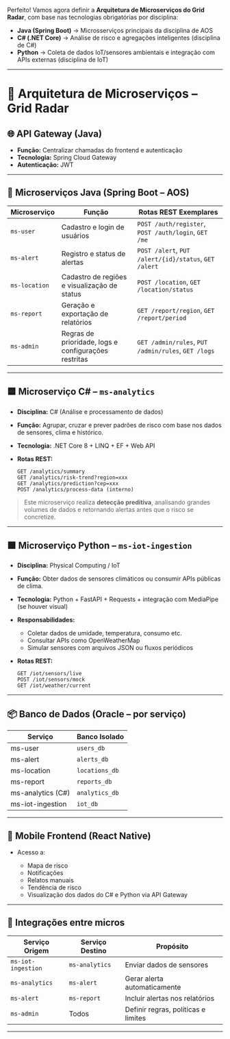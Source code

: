 Perfeito! Vamos agora definir a **Arquitetura de Microserviços do Grid Radar**, com base nas tecnologias obrigatórias por disciplina:

- **Java (Spring Boot)** → Microsserviços principais da disciplina de AOS
- **C# (.NET Core)** → Análise de risco e agregações inteligentes (disciplina de C#)
- **Python** → Coleta de dados IoT/sensores ambientais e integração com APIs externas (disciplina de IoT)

---

# 🧱 Arquitetura de Microserviços – Grid Radar

## 🌐 API Gateway (Java)

- **Função:** Centralizar chamadas do frontend e autenticação
- **Tecnologia:** Spring Cloud Gateway
- **Autenticação:** JWT

---

## 🔷 Microserviços Java (Spring Boot – AOS)

| Microserviço  | Função                                               | Rotas REST Exemplares                                 |
| ------------- | ---------------------------------------------------- | ----------------------------------------------------- |
| `ms-user`     | Cadastro e login de usuários                         | `POST /auth/register`, `POST /auth/login`, `GET /me`  |
| `ms-alert`    | Registro e status de alertas                         | `POST /alert`, `PUT /alert/{id}/status`, `GET /alert` |
| `ms-location` | Cadastro de regiões e visualização de status         | `POST /location`, `GET /location/status`              |
| `ms-report`   | Geração e exportação de relatórios                   | `GET /report/region`, `GET /report/period`            |
| `ms-admin`    | Regras de prioridade, logs e configurações restritas | `GET /admin/rules`, `PUT /admin/rules`, `GET /logs`   |

---

## 🟦 Microserviço C# – `ms-analytics`

- **Disciplina:** C# (Análise e processamento de dados)
- **Função:** Agrupar, cruzar e prever padrões de risco com base nos dados de sensores, clima e histórico.
- **Tecnologia:** .NET Core 8 + LINQ + EF + Web API
- **Rotas REST:**

  ```
  GET /analytics/summary
  GET /analytics/risk-trend?region=xxx
  GET /analytics/prediction?cep=xxx
  POST /analytics/process-data (interno)
  ```

> Este microserviço realiza **detecção preditiva**, analisando grandes volumes de dados e retornando alertas antes que o risco se concretize.

---

## 🟩 Microserviço Python – `ms-iot-ingestion`

- **Disciplina:** Physical Computing / IoT
- **Função:** Obter dados de sensores climáticos ou consumir APIs públicas de clima.
- **Tecnologia:** Python + FastAPI + Requests + integração com MediaPipe (se houver visual)
- **Responsabilidades:**

  - Coletar dados de umidade, temperatura, consumo etc.
  - Consultar APIs como OpenWeatherMap
  - Simular sensores com arquivos JSON ou fluxos periódicos

- **Rotas REST:**

  ```
  GET /iot/sensors/live
  POST /iot/sensors/mock
  GET /iot/weather/current
  ```

---

## 📦 Banco de Dados (Oracle – por serviço)

| Serviço           | Banco Isolado  |
| ----------------- | -------------- |
| ms-user           | `users_db`     |
| ms-alert          | `alerts_db`    |
| ms-location       | `locations_db` |
| ms-report         | `reports_db`   |
| ms-analytics (C#) | `analytics_db` |
| ms-iot-ingestion  | `iot_db`       |

---

## 📲 Mobile Frontend (React Native)

- Acesso a:

  - Mapa de risco
  - Notificações
  - Relatos manuais
  - Tendência de risco
  - Visualização dos dados do C# e Python via API Gateway

---

## 🔁 Integrações entre micros

| Serviço Origem     | Serviço Destino | Propósito                           |
| ------------------ | --------------- | ----------------------------------- |
| `ms-iot-ingestion` | `ms-analytics`  | Enviar dados de sensores            |
| `ms-analytics`     | `ms-alert`      | Gerar alerta automaticamente        |
| `ms-alert`         | `ms-report`     | Incluir alertas nos relatórios      |
| `ms-admin`         | Todos           | Definir regras, políticas e limites |

---
